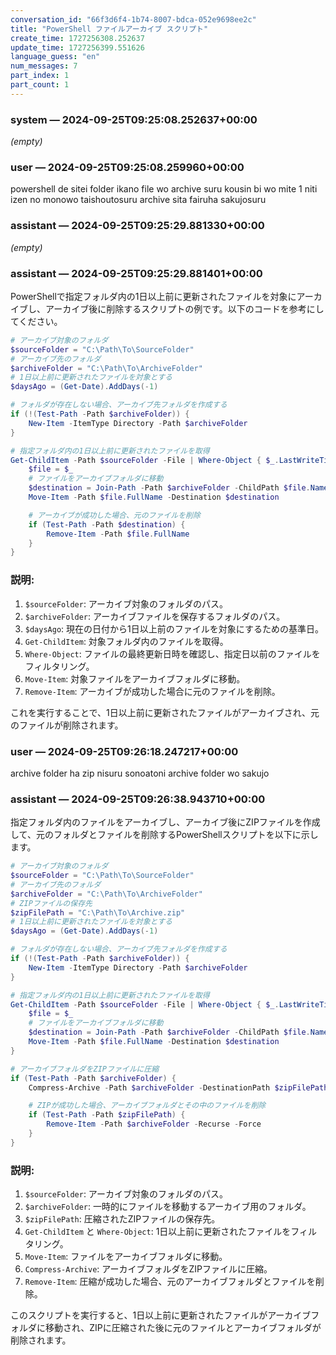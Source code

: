 ```yaml
---
conversation_id: "66f3d6f4-1b74-8007-bdca-052e9698ee2c"
title: "PowerShell ファイルアーカイブ スクリプト"
create_time: 1727256308.252637
update_time: 1727256399.551626
language_guess: "en"
num_messages: 7
part_index: 1
part_count: 1
---
```


### system — 2024-09-25T09:25:08.252637+00:00

_(empty)_

### user — 2024-09-25T09:25:08.259960+00:00

powershell de sitei folder ikano file wo archive suru
kousin bi wo mite 1 niti izen no monowo taishoutosuru
archive sita fairuha sakujosuru

### assistant — 2024-09-25T09:25:29.881330+00:00

_(empty)_

### assistant — 2024-09-25T09:25:29.881401+00:00

PowerShellで指定フォルダ内の1日以上前に更新されたファイルを対象にアーカイブし、アーカイブ後に削除するスクリプトの例です。以下のコードを参考にしてください。

```powershell
# アーカイブ対象のフォルダ
$sourceFolder = "C:\Path\To\SourceFolder"
# アーカイブ先のフォルダ
$archiveFolder = "C:\Path\To\ArchiveFolder"
# 1日以上前に更新されたファイルを対象とする
$daysAgo = (Get-Date).AddDays(-1)

# フォルダが存在しない場合、アーカイブ先フォルダを作成する
if (!(Test-Path -Path $archiveFolder)) {
    New-Item -ItemType Directory -Path $archiveFolder
}

# 指定フォルダ内の1日以上前に更新されたファイルを取得
Get-ChildItem -Path $sourceFolder -File | Where-Object { $_.LastWriteTime -lt $daysAgo } | ForEach-Object {
    $file = $_
    # ファイルをアーカイブフォルダに移動
    $destination = Join-Path -Path $archiveFolder -ChildPath $file.Name
    Move-Item -Path $file.FullName -Destination $destination

    # アーカイブが成功した場合、元のファイルを削除
    if (Test-Path -Path $destination) {
        Remove-Item -Path $file.FullName
    }
}
```

### 説明:
1. `$sourceFolder`: アーカイブ対象のフォルダのパス。
2. `$archiveFolder`: アーカイブファイルを保存するフォルダのパス。
3. `$daysAgo`: 現在の日付から1日以上前のファイルを対象にするための基準日。
4. `Get-ChildItem`: 対象フォルダ内のファイルを取得。
5. `Where-Object`: ファイルの最終更新日時を確認し、指定日以前のファイルをフィルタリング。
6. `Move-Item`: 対象ファイルをアーカイブフォルダに移動。
7. `Remove-Item`: アーカイブが成功した場合に元のファイルを削除。

これを実行することで、1日以上前に更新されたファイルがアーカイブされ、元のファイルが削除されます。

### user — 2024-09-25T09:26:18.247217+00:00

archive folder ha zip nisuru 
sonoatoni archive folder wo  sakujo

### assistant — 2024-09-25T09:26:38.943710+00:00

指定フォルダ内のファイルをアーカイブし、アーカイブ後にZIPファイルを作成して、元のフォルダとファイルを削除するPowerShellスクリプトを以下に示します。

```powershell
# アーカイブ対象のフォルダ
$sourceFolder = "C:\Path\To\SourceFolder"
# アーカイブ先のフォルダ
$archiveFolder = "C:\Path\To\ArchiveFolder"
# ZIPファイルの保存先
$zipFilePath = "C:\Path\To\Archive.zip"
# 1日以上前に更新されたファイルを対象とする
$daysAgo = (Get-Date).AddDays(-1)

# フォルダが存在しない場合、アーカイブ先フォルダを作成する
if (!(Test-Path -Path $archiveFolder)) {
    New-Item -ItemType Directory -Path $archiveFolder
}

# 指定フォルダ内の1日以上前に更新されたファイルを取得
Get-ChildItem -Path $sourceFolder -File | Where-Object { $_.LastWriteTime -lt $daysAgo } | ForEach-Object {
    $file = $_
    # ファイルをアーカイブフォルダに移動
    $destination = Join-Path -Path $archiveFolder -ChildPath $file.Name
    Move-Item -Path $file.FullName -Destination $destination
}

# アーカイブフォルダをZIPファイルに圧縮
if (Test-Path -Path $archiveFolder) {
    Compress-Archive -Path $archiveFolder -DestinationPath $zipFilePath

    # ZIPが成功した場合、アーカイブフォルダとその中のファイルを削除
    if (Test-Path -Path $zipFilePath) {
        Remove-Item -Path $archiveFolder -Recurse -Force
    }
}

```

### 説明:
1. `$sourceFolder`: アーカイブ対象のフォルダのパス。
2. `$archiveFolder`: 一時的にファイルを移動するアーカイブ用のフォルダ。
3. `$zipFilePath`: 圧縮されたZIPファイルの保存先。
4. `Get-ChildItem` と `Where-Object`: 1日以上前に更新されたファイルをフィルタリング。
5. `Move-Item`: ファイルをアーカイブフォルダに移動。
6. `Compress-Archive`: アーカイブフォルダをZIPファイルに圧縮。
7. `Remove-Item`: 圧縮が成功した場合、元のアーカイブフォルダとファイルを削除。

このスクリプトを実行すると、1日以上前に更新されたファイルがアーカイブフォルダに移動され、ZIPに圧縮された後に元のファイルとアーカイブフォルダが削除されます。

